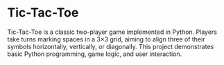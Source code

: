 # Tic-Tac-Toe
Tic-Tac-Toe is a classic two-player game implemented in Python. Players take turns marking spaces in a 3×3 grid, aiming to align three of their symbols horizontally, vertically, or diagonally. This project demonstrates basic Python programming, game logic, and user interaction.
